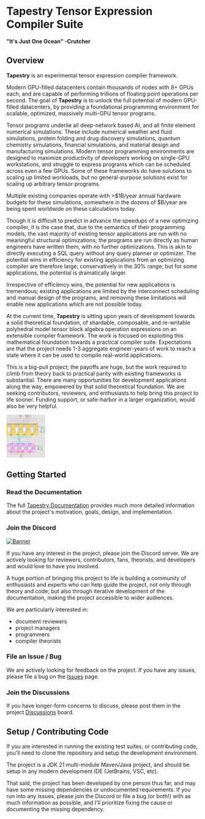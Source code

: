 # Tapestry Tensor Expression Compiler Suite

<b>"It's Just One Ocean" -Crutcher</b>

## Overview

**Tapestry** is an experimental tensor expression compiler framework.

Modern GPU-filled datacenters contain thousands of nodes with 8+ GPUs each, and are capable of
performing trillions of floating point operations per second. The goal of **Tapestry** is to unlock
the full potential of modern GPU-filled datacenters, by providing a foundational programming
environment for scalable, optimized, massively multi-GPU tensor programs.

Tensor programs underlie all deep-network based AI, and all finite element numerical simulations.
These include numerical weather and fluid simulations, protein folding and drug discovery
simulations, quantum chemistry simulations, financial simulations, and material design and
manufacturing simulations. Modern tensor programming environments are designed to maximize
productivity of developers working on single-GPU workstations, and struggle to express programs
which can be scheduled across even a few GPUs. Some of these frameworks do have solutions to scaling
up limited workloads, but no general-purpose solutions exist for scaling up arbitrary tensor
programs.

Multiple existing companies operate with >$1B/year annual hardware budgets for these simulations,
somewhere in the dozens of $B/year are being spent worldwide on these calculations today.

Though it is difficult to predict in advance the speedups of a new optimizing compiler, it is the
case that, due to the semantics of their programming models, the vast majority of existing tensor
applications are run with no meaningful structural optimizations; the programs are run directly as
human engineers have written them, with no further optimizations. This is akin to directly executing
a SQL query without any query planner or optimizer. The potential wins in efficiency for existing
applications from an optimizing compiler are therefore large; conservatively in the 30% range; but
for some applications, the potential is dramatically larger.

Irrespective of efficiency wins, the potential for new applications is tremendous; existing
applications are limited by the interconnect scheduling and manual design of the programs, and
removing these limitations will enable new applications which are not possible today.

At the current time, **Tapestry** is sitting upon years of development towards a solid theoretical
foundation, of shardable, composable, and re-writable polyhedral model tensor block algebra
operation expressions on an extensible compiler framework. The work is focused on exploiting this
mathematical foundation towards a practical compiler suite. Expectations are that the project needs
1-3 aggregate engineer-years of work to reach a state where it can be used to compile real-world
applications.

This is a big-pull project; the payoffs are huge, but the work required to climb from theory back to
practical parity with existing frameworks is substantial. There are many opportunities for
development applications along the way, empowered by that solid theoretical foundation. We are
seeking contributors, reviewers, and enthusiasts to help bring this project to life sooner. Funding
support, or safe-harbor in a larger organization, would also be very helpful.

<img style="width: 20%" alt="linear.relu.4x" src="docs/media/linear.relu.4x.ortho.jpg"/>

## Getting Started

### Read the Documentation

The full [Tapestry Documentation](docs/README.md) provides much more detailed information about the
project's motivation, goals, design, and implementation.

### Join the Discord

[![Banner](https://invidget.switchblade.xyz/PNpSrFMeUb?theme=light)](https://discord.gg/PNpSrFMeUb)

If you have any interest in the project, please join the Discord server. We are actively looking for
reviewers, contributors, fans, theorists, and developers and would love to have you involved.

A huge portion of bringing this project to life is building a community of enthusiasts and experts
who can help guide the project, not only through theory and code; but also through iterative
development of the documentation, making the project accessible to wider audiences.

We are particularly interested in:

- document reviewers
- project managers
- programmers
- compiler theorists

### File an Issue / Bug

We are actively looking for feedback on the project. If you have any issues, please file a bug on
the [Issues](https://github.com/crutcher/tapestry/issues) page.

### Join the Discussions

If you have longer-form concerns to discuss, please post them in the project
[Discussions](https://github.com/crutcher/loom/discussions) board.

## Setup / Contributing Code

If you are interested in running the existing test suites, or contributing code, you'll need to
clone the repository and setup the development environment.

The project is a JDK 21 multi-module Maven/Java project, and should be setup in any modern
development IDE (JetBrains, VSC, etc).

That said, the project has been developed by one person thus far, and may have some missing
dependencies or undocumented requirements. If you run into any issues, please join the Discord or
file a bug (or both!) with as much information as possible, and I'll prioritize fixing the cause or
documenting the missing dependency.
